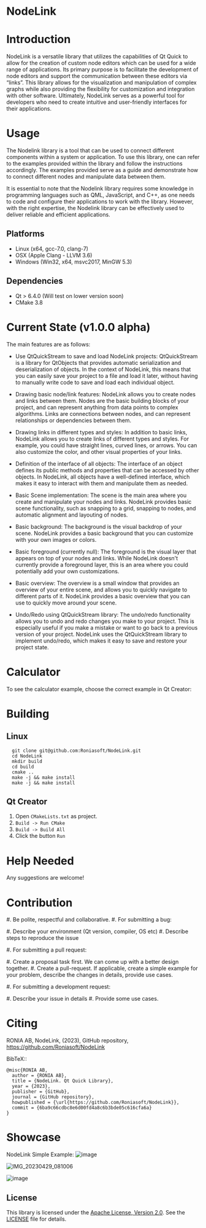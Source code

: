 # NodeLink

Introduction
============

NodeLink is a versatile library that utilizes the capabilities of Qt Quick to allow for the creation of custom node editors which can be used for a wide range of applications. Its primary purpose is to facilitate the development of node editors and support the communication between these editors via “links”. This library allows for the visualization and manipulation of complex graphs while also providing the flexibility for customization and integration with other software. Ultimately, NodeLink serves as a powerful tool for developers who need to create intuitive and user-friendly interfaces for their applications. 


Usage
=============

The Nodelink library is a tool that can be used to connect different components within a system or application. To use this library, one can refer to the examples provided within the library and follow the instructions accordingly. The examples provided serve as a guide and demonstrate how to connect different nodes and manipulate data between them.

It is essential to note that the Nodelink library requires some knowledge in programming languages such as QML, JavaScript, and C++, as one needs to code and configure their applications to work with the library. However, with the right expertise, the Nodelink library can be effectively used to deliver reliable and efficient applications.

Platforms
---------

* Linux (x64, gcc-7.0, clang-7)
* OSX (Apple Clang - LLVM 3.6)
* Windows (Win32, x64, msvc2017, MinGW 5.3)

Dependencies
------------

* Qt > 6.4.0 (Will test on lower version soon)
* CMake 3.8


Current State (v1.0.0 alpha)
==================

The main features are as follows:

- Use QtQuickStream to save and load NodeLink projects: QtQuickStream is a library for QtObjects that provides automatic serialization and deserialization of objects.    In the context of NodeLink, this means that you can easily save your project to a file and load it later, without having to manually write code to save and load        each individual object.
- Drawing basic node/link features: NodeLink allows you to create nodes and links between them. Nodes are the basic building blocks of your project, and can represent   anything from data points to complex algorithms. Links are connections between nodes, and can represent relationships or dependencies between them.
- Drawing links in different types and styles: In addition to basic links, NodeLink allows you to create links of different types and styles. For example, you could     have straight lines, curved lines, or arrows. You can also customize the color, and other visual properties of your links.

- Definition of the interface of all objects: The interface of an object defines its public methods and properties that can be accessed by other objects. In NodeLink,   all objects have a well-defined interface, which makes it easy to interact with them and manipulate them as needed.

- Basic Scene implementation: The scene is the main area where you create and manipulate your nodes and links. NodeLink provides basic scene functionality, such as       snapping to a grid, snapping to nodes, and automatic alignment and layouting of nodes.

 - Basic background: The background is the visual backdrop of your scene. NodeLink provides a basic background that you can customize with your own images or colors.
 - Basic foreground (currently null): The foreground is the visual layer that appears on top of your nodes and links. While NodeLink doesn't currently provide a foreground layer, this is an area where you could potentially add your own customizations.
 - Basic overview: The overview is a small window that provides an overview of your entire scene, and allows you to quickly navigate to different parts of it. NodeLink provides a basic overview that you can use to quickly move around your scene.

- Undo/Redo using QtQuickStream library: The undo/redo functionality allows you to undo and redo changes you make to your project. This is especially useful if you make a mistake or want to go back to a previous version of your project. NodeLink uses the QtQuickStream library to implement undo/redo, which makes it easy to save and restore your project state.

Calculator
==================
To see the calculator example, choose the correct example in Qt Creator:




Building
========

Linux
-----
```
  git clone git@github.com:Roniasoft/NodeLink.git
  cd NodeLink
  mkdir build
  cd build
  cmake ..
  make -j && make install
  make -j && make install
```

Qt Creator
----------

1. Open `CMakeLists.txt` as project.
2. `Build -> Run CMake`
3. `Build -> Build All`
4. Click the button `Run`

Help Needed
===========

Any suggestions are welcome!

Contribution
============

#. Be polite, respectful and collaborative.
#. For submitting a bug:

   #. Describe your environment (Qt version, compiler, OS etc)
   #. Describe steps to reproduce the issue

#. For submitting a pull request:

   #. Create a proposal task first. We can come up with a better design together.
   #. Create a pull-request. If applicable, create a simple example for your
      problem, describe the changes in details, provide use cases.

#. For submitting a development request:

   #. Describe your issue in details
   #. Provide some use cases.

Citing
======

RONIA AB, NodeLink, (2023), GitHub repository, https://github.com/Roniasoft/NodeLink

BibTeX::

    @misc{RONIA AB,
      author = {RONIA AB},
      title = {NodeLink. Qt Quick Library},
      year = {2023},
      publisher = {GitHub},
      journal = {GitHub repository},
      howpublished = {\url{https://github.com/Roniasoft/NodeLink}},
      commit = {6ba9c66cdbc8e6d00fd4a8c6b3bde05c616cfa6a}
    }
 
 
 Showcase
========

NodeLink Simple Example:
![image](https://user-images.githubusercontent.com/50166193/233803383-537335a5-d35d-4cfe-945b-6d048ff5950f.png)

![IMG_20230429_081006](https://user-images.githubusercontent.com/50166193/235283815-135c48e6-74d8-4c8e-97a3-71ce90bac8b0.jpg)

![image](https://user-images.githubusercontent.com/50166193/233803535-45abd705-0ada-4283-ac87-715060bdcd2f.png)



  
## License

This library is licensed under the [Apache License, Version 2.0](https://www.apache.org/licenses/LICENSE-2.0). See the [LICENSE](LICENSE) file for details.

